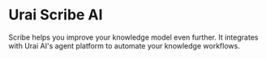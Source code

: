 # Urai Scribe AI

Scribe helps you improve your knowledge model even further. It integrates with
Urai AI's agent platform to automate your knowledge workflows.
